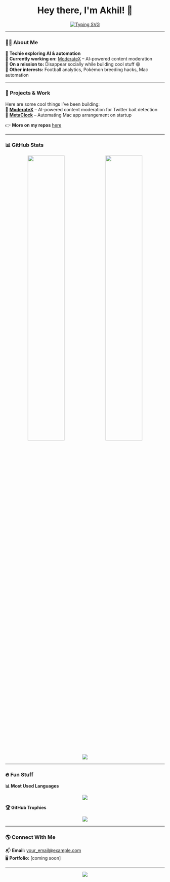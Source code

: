 <h1 align="center">Hey there, I'm Akhil! 👋</h1>

<p align="center">
  <a href="https://github.com/akhil"><img src="https://readme-typing-svg.demolab.com?font=Fira+Code&size=22&pause=1000&center=true&vCenter=true&width=435&lines=Tech+Enthusiast;Neurodivergent+Thinker;Building+ModerateX;Mastering+Disappearance" alt="Typing SVG" /></a>
</p>

---

### 👨‍💻 About Me  
🔹 **Techie exploring AI & automation**  
🔹 **Currently working on:** <a href="https://github.com/akhil/ModerateX">ModerateX</a> – AI-powered content moderation  
🔹 **On a mission to:** Disappear socially while building cool stuff 😆  
🔹 **Other interests:** Football analytics, Pokémon breeding hacks, Mac automation  

---

### 🚀 Projects & Work  
Here are some cool things I’ve been building:  
📌 **[ModerateX](https://github.com/akhil/ModerateX)** – AI-powered content moderation for Twitter bait detection  
📌 **[MetaClock](https://github.com/akhil/MetaClock)** – Automating Mac app arrangement on startup  

👉 **More on my repos** [here](https://github.com/akhil?tab=repositories)  

---

### 📊 GitHub Stats  
<p align="center">
  <img width="48%" src="https://github-readme-stats.vercel.app/api?username=akhil1608&show_icons=true&theme=tokyonight" />
  <img width="48%" src="https://github-readme-streak-stats.herokuapp.com/?user=akhil1608&theme=tokyonight" />
</p>

<p align="center">
  <img src="https://github-readme-activity-graph.vercel.app/graph?username=akhil1608&theme=tokyo-night" />
</p>

---

### 🔥 Fun Stuff  
**📊 Most Used Languages**  
<p align="center">
  <img src="https://github-readme-stats.vercel.app/api/top-langs/?username=akhil1608&layout=compact&theme=tokyonight" />
</p>

**🏆 GitHub Trophies**  
<p align="center">
  <img src="https://github-profile-trophy.vercel.app/?username=akhil1608&theme=onedark&no-frame=true&column=4" />
</p>

---

### 🌎 Connect With Me  
📬 **Email:** [your_email@example.com](mailto:your_email@example.com)  
🖥️ **Portfolio:** [coming soon]  

---

<p align="center">
  <img src="https://komarev.com/ghpvc/?username=akhil&label=Profile%20Views&color=blue&style=plastic" />
</p>

